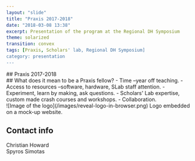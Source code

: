 ```yaml
---
layout: "slide"
title: "Praxis 2017-2018"
date: "2018-03-08 13:38"
excerpt: Presentation of the program at the Regional DH Symposium
theme: solarized
transition: convex
tags: [Praxis, Scholars' lab, Regional DH Symposium]
category: presentation
---
```


<section data-markdown>
 ## Praxis 2017-2018
</section>

<section data-markdown>
 ## What does it mean to be a Praxis fellow?
 - Time –year off teaching.
 - Access to resources –software, hardware, SLab staff attention.
 - Experiment, learn by making, ask questions.
 - Scholars' Lab expertise, custom made crash courses and workshops.
 - Collaboration.  
</section>

<section data-markdown>
 ![Image of the logo](/images/reveal-logo-in-browser.png)
 Logo embedded on a mock-up website.  
</section>


<section data-markdown  
         data-separator="^\n\n\n"  
         data-separator-vertical="^\n\n"  
         data-separator-notes="^Note:">  

 ## Contact info
Christian Howard  
Spyros Simotas          
</section>
